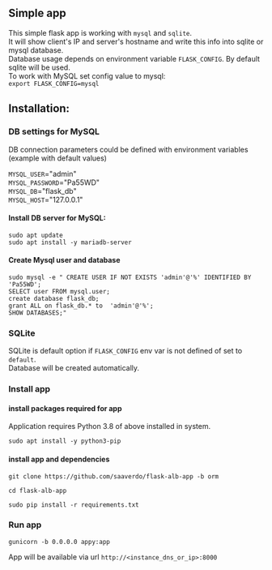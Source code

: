 ## Simple app
This simple flask app is working with `mysql` and `sqlite`.  
It will show client's IP and server's hostname and write this info into sqlite or mysql database.  
Database usage depends on environment variable `FLASK_CONFIG`. By default sqlite will be used.  
To work with MySQL set config value to mysql:  
`export FLASK_CONFIG=mysql`  

## Installation:
### DB settings for MySQL
DB connection parameters could be defined with environment variables (example with default values)  

`MYSQL_USER`="admin"      
`MYSQL_PASSWORD`="Pa55WD"   
`MYSQL_DB`="flask_db"     
`MYSQL_HOST`="127.0.0.1"  

#### Install DB server for MySQL:

```
sudo apt update
sudo apt install -y mariadb-server
```

#### Create Mysql user and database

```
sudo mysql -e " CREATE USER IF NOT EXISTS 'admin'@'%' IDENTIFIED BY 'Pa55WD';
SELECT user FROM mysql.user;
create database flask_db;
grant ALL on flask_db.* to  'admin'@'%';
SHOW DATABASES;"
```

### SQLite  
SQLite is default option if `FLASK_CONFIG` env var is not defined of set to `default`.  
Database will be created automatically.  


### Install app
#### install packages required for app
Application requires Python 3.8 of above installed in system.


```
sudo apt install -y python3-pip  
```

#### install app and dependencies

```
git clone https://github.com/saaverdo/flask-alb-app -b orm

cd flask-alb-app

sudo pip install -r requirements.txt
```

### Run app

```
gunicorn -b 0.0.0.0 appy:app
```

App will be available via url `http://<instance_dns_or_ip>:8000`  

   
